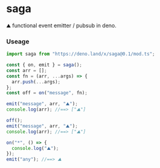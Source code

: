 # saga

⛰️ functional event emitter / pubsub in deno.

### Useage

```javascript
import saga from "https://deno.land/x/saga@0.1/mod.ts";

const { on, emit } = saga();
const arr = [];
const fn = (arr, ...args) => {
  arr.push(...args);
};
const off = on("message", fn);

emit("message", arr, "⛰️");
console.log(arr); //==> ["⛰️"]

off();
emit("message", arr, "⛰️");
console.log(arr); //==> ["⛰️"]

on("*", () => {
  console.log("⛰️");
});
emit("any"); //==> ⛰️
```
